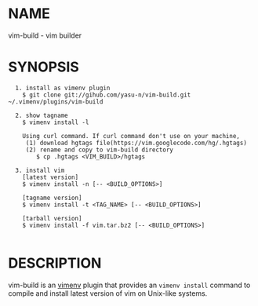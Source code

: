 # NAME

vim-build - vim builder

# SYNOPSIS

```
  1. install as vimenv plugin
    $ git clone git://gihub.com/yasu-n/vim-build.git ~/.vimenv/plugins/vim-build

  2. show tagname
    $ vimenv install -l
    
    Using curl command. If curl command don't use on your machine,
     (1) download hgtags file(https://vim.googlecode.com/hg/.hgtags)
     (2) rename and copy to vim-build directory
        $ cp .hgtags <VIM_BUILD>/hgtags

  3. install vim
    [latest version]
    $ vimenv install -n [-- <BUILD_OPTIONS>]
    
    [tagname version]
    $ vimenv install -t <TAG_NAME> [-- <BUILD_OPTIONS>]
    
    [tarball version]
    $ vimenv install -f vim.tar.bz2 [-- <BUILD_OPTIONS>]
  
```

# DESCRIPTION

  vim-build is an [vimenv](https://github.com/raa0121/vimenv) plugin that
  provides an `vimenv install` command to compile and install latest version
  of vim on Unix-like systems.
